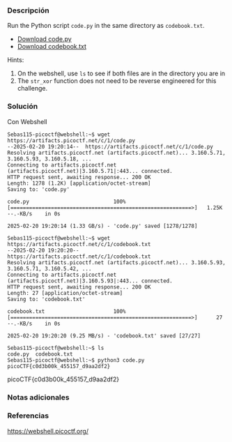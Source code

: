 ### Descripción
Run the Python script `code.py` in the same directory as `codebook.txt`.

- [Download code.py](https://artifacts.picoctf.net/c/1/code.py)
- [Download codebook.txt](https://artifacts.picoctf.net/c/1/codebook.txt)

Hints:
1. On the webshell, use `ls` to see if both files are in the directory you are in
2. The `str_xor` function does not need to be reverse engineered for this challenge.

### Solución
Con Webshell

```
Sebas115-picoctf@webshell:~$ wget https://artifacts.picoctf.net/c/1/code.py
--2025-02-20 19:20:14--  https://artifacts.picoctf.net/c/1/code.py
Resolving artifacts.picoctf.net (artifacts.picoctf.net)... 3.160.5.71, 3.160.5.93, 3.160.5.18, ...
Connecting to artifacts.picoctf.net (artifacts.picoctf.net)|3.160.5.71|:443... connected.
HTTP request sent, awaiting response... 200 OK
Length: 1278 (1.2K) [application/octet-stream]
Saving to: 'code.py'

code.py                           100%[==========================================================>]   1.25K  --.-KB/s    in 0s      

2025-02-20 19:20:14 (1.33 GB/s) - 'code.py' saved [1278/1278]

Sebas115-picoctf@webshell:~$ wget https://artifacts.picoctf.net/c/1/codebook.txt
--2025-02-20 19:20:20--  https://artifacts.picoctf.net/c/1/codebook.txt
Resolving artifacts.picoctf.net (artifacts.picoctf.net)... 3.160.5.93, 3.160.5.71, 3.160.5.42, ...
Connecting to artifacts.picoctf.net (artifacts.picoctf.net)|3.160.5.93|:443... connected.
HTTP request sent, awaiting response... 200 OK
Length: 27 [application/octet-stream]
Saving to: 'codebook.txt'

codebook.txt                      100%[==========================================================>]      27  --.-KB/s    in 0s      

2025-02-20 19:20:20 (9.25 MB/s) - 'codebook.txt' saved [27/27]

Sebas115-picoctf@webshell:~$ ls
code.py  codebook.txt
Sebas115-picoctf@webshell:~$ python3 code.py
picoCTF{c0d3b00k_455157_d9aa2df2}
```

picoCTF{c0d3b00k_455157_d9aa2df2}

### Notas adicionales


### Referencias
https://webshell.picoctf.org/


